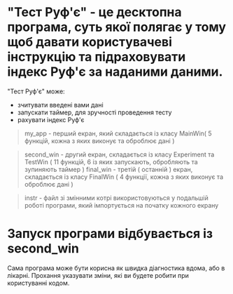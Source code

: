 #  "Тест Руф'є" - це десктопна програма, суть якої полягає у тому щоб давати користувачеві інструкцію та підраховувати індекс Руф'є за наданими даними. #
"Тест Руф'є" може:
* зчитувати введені вами дані
* запускати таймер, для зручності проведення тесту
* рахувати індекс Руф'є

> my_app - перший екран, який складається із класу MainWin( 5 функцій, кожна з яких виконує та оброблює дані )

> second_win - другий екран, складається із класу Experiment та TestWin ( 11 функцій, 6 із яких запускають, обробляють та зупиняють таймер )
> final_win - третій ( останній ) екран, складається із класу FinalWin ( 4 функції, кожна з яких виконує та оброблює дані )

> instr - файл зі змінними котрі використовуються у подальшій роботі програми, який імпортується на початку кожного екрану
#  Запуск програми відбувається із second_win #
Сама програма може бути корисна як швидка діагностика вдома, або в лікарні.
Прохання указувати зміни, які ви будете робити при користуванні кодом.
